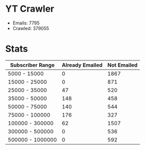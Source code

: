 # YT Crawler
- Emails: 7795
- Crawled: 379055

# Stats
| Subscriber Range  | Already Emailed | Not Emailed |
|-------|-------|-------|
| 5000 - 15000 | 0 | 1867 |
| 15000 - 25000 | 0 | 871 |
| 25000 - 35000 | 47 | 520 |
| 35000 - 50000 | 148 | 458 |
| 50000 - 75000 | 140 | 544 |
| 75000 - 100000 | 176 | 327 |
| 100000 - 300000 | 62 | 1507 |
| 300000 - 500000 | 0 | 536 |
| 500000 - 1000000 | 0 | 592 |
